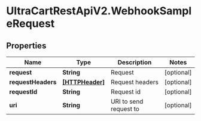 # UltraCartRestApiV2.WebhookSampleRequest

## Properties
Name | Type | Description | Notes
------------ | ------------- | ------------- | -------------
**request** | **String** | Request | [optional] 
**requestHeaders** | [**[HTTPHeader]**](HTTPHeader.md) | Request headers | [optional] 
**requestId** | **String** | Request id | [optional] 
**uri** | **String** | URI to send request to | [optional] 


